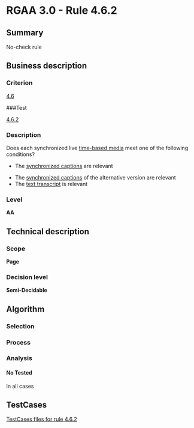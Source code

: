 # RGAA 3.0 -  Rule 4.6.2

## Summary

No-check rule

## Business description

### Criterion

[4.6](http://disic.github.io/rgaa_referentiel_en/RGAA3.0_Criteria_English_version_v1.html#crit-4-6)

###Test

[4.6.2](http://disic.github.io/rgaa_referentiel_en/RGAA3.0_Criteria_English_version_v1.html#test-4-6-2)

### Description
Does each synchronized
    live <a href="http://disic.github.io/rgaa_referentiel_en/RGAA3.0_Glossary_English_version_v1.html#mMediaTemp">time-based
  media</a> meet one of the following conditions?
    <ul><li> The <a href="http://disic.github.io/rgaa_referentiel_en/RGAA3.0_Glossary_English_version_v1.html#mSsTitreSynchro">synchronized
    captions</a> are relevant</li>
  <li> The <a href="http://disic.github.io/rgaa_referentiel_en/RGAA3.0_Glossary_English_version_v1.html#mSsTitreSynchro">synchronized
    captions</a> of the alternative version are
   relevant</li>
  <li> The <a href="http://disic.github.io/rgaa_referentiel_en/RGAA3.0_Glossary_English_version_v1.html#mTranscriptTextuel">text
    transcript</a> is relevant</li>
    </ul> 


### Level

**AA**

## Technical description

### Scope

**Page**

### Decision level

**Semi-Decidable**

## Algorithm

### Selection

### Process

### Analysis

#### No Tested 

In all cases



##  TestCases 

[TestCases files for rule 4.6.2](https://github.com/Asqatasun/Asqatasun/tree/master/rules/rules-rgaa3.0/src/test/resources/testcases/rgaa30/Rgaa30Rule040602/) 


